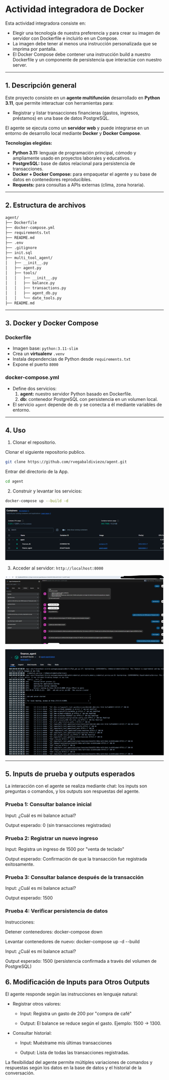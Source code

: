 #  Actividad integradora de Docker


Esta actividad integradora consiste en:

- Elegir una tecnología de nuestra preferencia y para crear su imagen de servidor con Dockerfile e incluirlo en un Compose.
- La imagen debe tener al menos una instrucción personalizada que se imprima por pantalla.
- El Docker Compose debe contener una instrucción build a nuestro Dockerfile y un componente de persistencia que interactúe con nuestro server.

---

## 1. Descripción general

Este proyecto consiste en un **agente multifunción** desarrollado en **Python 3.11**, que permite interactuar con herramientas para:

- Registrar y listar transacciones financieras (gastos, ingresos, préstamos) en una base de datos PostgreSQL.  

El agente se ejecuta como un **servidor web** y puede integrarse en un entorno de desarrollo local mediante **Docker** y **Docker Compose**.  

**Tecnologías elegidas:**

- **Python 3.11:** lenguaje de programación principal, cómodo y ampliamente usado en proyectos laborales y educativos.  
- **PostgreSQL:** base de datos relacional para persistencia de transacciones.  
- **Docker + Docker Compose:** para empaquetar el agente y su base de datos en contenedores reproducibles.  
- **Requests:** para consultas a APIs externas (clima, zona horaria).  

---

## 2. Estructura de archivos

```
agent/
├── Dockerfile
├── docker-compose.yml
├── requirements.txt
├── README.md
├── .env
├── .gitignore
├── init.sql
├── multi_tool_agent/
│   ├── __init__.py
│   ├── agent.py
│   ├── tools/
│   │   ├── __init__.py
│   │   ├── balance.py
│   │   ├── transactions.py
│   │   ├── agent_db.py
│   │   └── date_tools.py
├── README.md
```

---

## 3. Docker y Docker Compose

### Dockerfile
- Imagen base: `python:3.11-slim`  
- Crea un **virtualenv** `.venv`  
- Instala dependencias de Python desde `requirements.txt`  
- Expone el puerto `8000`  

### docker-compose.yml
- Define dos servicios:
  1. **agent:** nuestro servidor Python basado en Dockerfile.  
  2. **db:** contenedor PostgreSQL con persistencia en un volumen local.  
- El servicio `agent` depende de `db` y se conecta a él mediante variables de entorno.  

---

## 4. Uso

1. Clonar el repositorio.  

Clonar el siguiente repositorio publico.

```bash
git clone https://github.com/rvegabaldiviezo/agent.git
``` 

Entrar del directorio de la App.
```bash
cd agent
``` 

2. Construir y levantar los servicios:

```bash
docker-compose up --build -d
```
![Containers](src/containers.png)


3. Acceder al servidor: `http://localhost:8000`  

![Aplicación desplegada](src/agent-web.png)

![Logs App](src/logs-app-agent.png)


---

## 5. Inputs de prueba y outputs esperados


La interacción con el agente se realiza mediante chat: los inputs son preguntas o comandos, y los outputs son respuestas del agente.

### Prueba 1: Consultar balance inicial

Input: ¿Cuál es mi balance actual?

Output esperado: 0 (sin transacciones registradas)

### Prueba 2: Registrar un nuevo ingreso

Input: Registra un ingreso de 1500 por "venta de teclado"

Output esperado: Confirmación de que la transacción fue registrada exitosamente.

### Prueba 3: Consultar balance después de la transacción

Input: ¿Cuál es mi balance actual?

Output esperado: 1500

###  Prueba 4: Verificar persistencia de datos

Instrucciones:

Detener contenedores: docker-compose down

Levantar contenedores de nuevo: docker-compose up -d --build

Input: ¿Cuál es mi balance actual?

Output esperado: 1500 (persistencia confirmada a través del volumen de PostgreSQL)

## 6. Modificación de Inputs para Otros Outputs

El agente responde según las instrucciones en lenguaje natural:

- Registrar otros valores:

  - Input: Registra un gasto de 200 por "compra de café"

  - Output: El balance se reduce según el gasto. Ejemplo: 1500 → 1300.

- Consultar historial:

  - Input: Muéstrame mis últimas transacciones

  - Output: Lista de todas las transacciones registradas.

La flexibilidad del agente permite múltiples variaciones de comandos y respuestas según los datos en la base de datos y el historial de la conversación.

